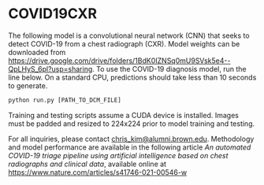 # COVID19CXR

The following model is a convolutional neural network (CNN) that seeks to detect COVID-19 from a chest radiograph (CXR). Model weights can be downloaded from https://drive.google.com/drive/folders/1BdK0IZNSq0mU9SVsk5e4--QpLHyS_6pl?usp=sharing. To use the COVID-19 diagnosis model, run the line below. On a standard CPU, predictions should take less than 10 seconds to generate. 
  
```python
python run.py [PATH_TO_DCM_FILE]
```
  
Training and testing scripts assume a CUDA device is installed. Images must be padded and resized to 224x224 prior to model training and testing.
  

For all inquiries, please contact chris_kim@alumni.brown.edu. Methodology and model performance are available in the following article _An automated COVID-19 triage pipeline using artificial intelligence based on chest radiographs and clinical data_, available online at https://www.nature.com/articles/s41746-021-00546-w
